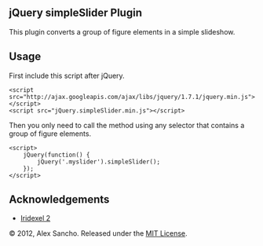 jQuery simpleSlider Plugin
--------------------------

This plugin converts a group of figure elements in a simple slideshow.

Usage
-----

First include this script after jQuery.

	<script src="http://ajax.googleapis.com/ajax/libs/jquery/1.7.1/jquery.min.js"></script>
	<script src="jQuery.simpleSlider.min.js"></script>
	
Then you only need to call the method using any selector that contains a group of figure elements.

	<script>
		jQuery(function() {
			jQuery('.myslider').simpleSlider();
		});
	</script>

Acknowledgements
----------------

- [Iridexel 2](http://fifty6.deviantart.com/art/Iridexel-2-190375130)

© 2012, Alex Sancho. Released under the [MIT License](http://www.opensource.org/licenses/mit-license.php).
